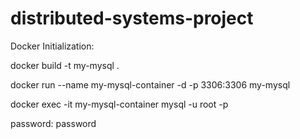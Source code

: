# distributed-systems-project
Docker Initialization: 

docker build -t my-mysql .

docker run --name my-mysql-container -d -p 3306:3306 my-mysql

docker exec -it my-mysql-container mysql -u root -p

password: password
